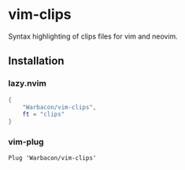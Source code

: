 # vim-clips

Syntax highlighting of clips files for vim and neovim.

## Installation

### lazy.nvim

```lua
{
    "Warbacon/vim-clips",
    ft = "clips"
}
```

### vim-plug

```vim
Plug 'Warbacon/vim-clips'
```

